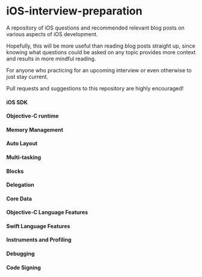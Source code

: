 # iOS-interview-preparation

A repository of iOS questions and recommended relevant blog posts on various aspects of iOS development.

Hopefully, this will be more useful than reading blog posts straight up, since knowing what questions could be asked on any topic provides more context and results in more mindful reading.

For anyone who practicing for an upcoming interview or even otherwise to just stay current.

Pull requests and suggestions to this repository are highly encouraged!




#### iOS SDK

#### Objective-C runtime

#### Memory Management

#### Auto Layout

#### Multi-tasking

#### Blocks

#### Delegation

#### Core Data

#### Objective-C Language Features

#### Swift Language Features

#### Instruments and Profiling

#### Debugging

#### Code Signing



